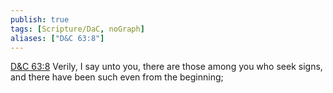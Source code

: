 ```yaml
---
publish: true
tags: [Scripture/DaC, noGraph]
aliases: ["D&C 63:8"]
---
```

[D&C 63:8](https://churchofjesuschrist.org/study/scriptures/dc-testament/dc/63?lang=eng&id=p8#p8) Verily, I say unto you, there are those among you who seek signs, and there have been such even from the beginning;
